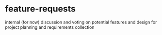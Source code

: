 # feature-requests
internal (for now) discussion and voting on potential features and design for project planning and requirements collection
